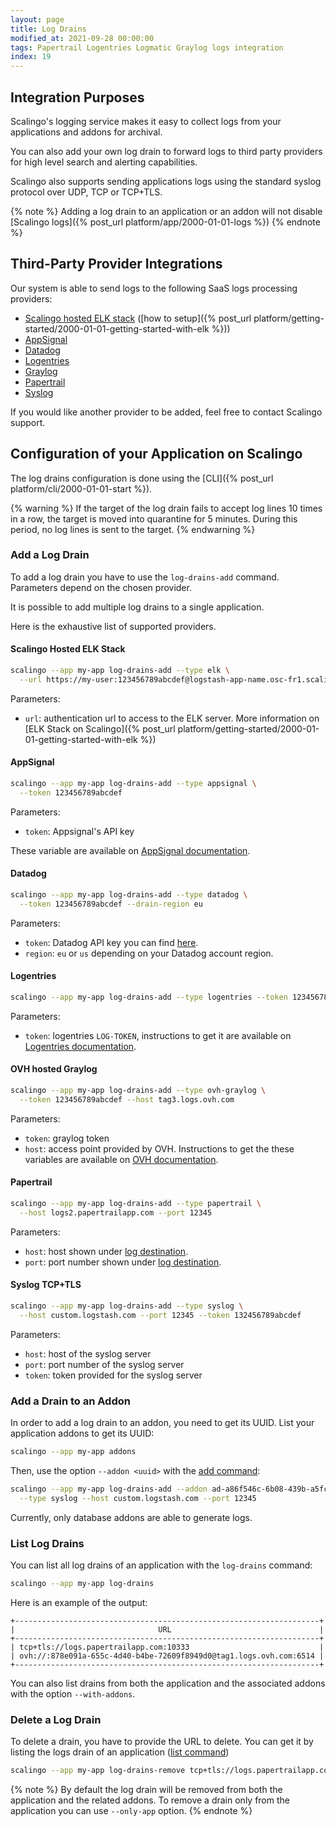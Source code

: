 ```yaml
---
layout: page
title: Log Drains
modified_at: 2021-09-28 00:00:00
tags: Papertrail Logentries Logmatic Graylog logs integration
index: 19
---
```


## Integration Purposes

Scalingo's logging service makes it easy to collect logs from your applications and addons for archival.

You can also add your own log drain to forward logs to third party providers for high level search and alerting capabilities.

Scalingo also supports sending applications logs using the standard syslog protocol over UDP, TCP or TCP+TLS.

{% note %}
Adding a log drain to an application or an addon will not disable
[Scalingo logs]({% post_url platform/app/2000-01-01-logs %})
{% endnote %}

## Third-Party Provider Integrations

Our system is able to send logs to the following SaaS logs processing providers:

* [Scalingo hosted ELK stack](#scalingo-hosted-elk-stack)
([how to setup]({% post_url platform/getting-started/2000-01-01-getting-started-with-elk %}))
* [AppSignal](#appsignal)
* [Datadog](#datadog)
* [Logentries](#logentries)
* [Graylog](#ovh-hosted-graylog)
* [Papertrail](#papertrail)
* [Syslog](#syslog-tcptls)

If you would like another provider to be added, feel free to contact Scalingo
support.

## Configuration of your Application on Scalingo

The log drains configuration is done using the [CLI]({% post_url platform/cli/2000-01-01-start %}).

{% warning %}
If the target of the log drain fails to accept log lines 10 times in a row, the target is moved into quarantine for 5 minutes. During this period, no log lines is sent to the target.
{% endwarning %}

### Add a Log Drain

To add a log drain you have to use the `log-drains-add`
command. Parameters depend on the chosen provider.

It is possible to add multiple log drains to a single application.

Here is the exhaustive list of supported providers.

#### Scalingo Hosted ELK Stack

```bash
scalingo --app my-app log-drains-add --type elk \
  --url https://my-user:123456789abcdef@logstash-app-name.osc-fr1.scalingo.io
```
Parameters:
* `url`: authentication url to access to the ELK server.
More information on [ELK Stack on
Scalingo]({% post_url platform/getting-started/2000-01-01-getting-started-with-elk %})

#### AppSignal
```bash
scalingo --app my-app log-drains-add --type appsignal \
  --token 123456789abcdef
```
Parameters:
* `token`: Appsignal's API key

These variable are available on 
[AppSignal documentation](https://docs.appsignal.com/logging/configuration.html).

#### Datadog
```bash
scalingo --app my-app log-drains-add --type datadog \
  --token 123456789abcdef --drain-region eu
```
Parameters:
* `token`: Datadog API key you can find
[here](https://app.datadoghq.com/account/settings#api).
* `region`: `eu` or `us` depending on your Datadog account region.


#### Logentries

```bash
scalingo --app my-app log-drains-add --type logentries --token 123456789abcdef
```
Parameters:
* `token`: logentries `LOG-TOKEN`, instructions to get
it are available on [Logentries
documentation](https://docs.logentries.com/docs/http-post).

#### OVH hosted Graylog
```bash
scalingo --app my-app log-drains-add --type ovh-graylog \
  --token 123456789abcdef --host tag3.logs.ovh.com
```
Parameters:
* `token`: graylog token
* `host`: access point provided by OVH. Instructions to get the these variables
are available on [OVH
documentation](https://docs.ovh.com/fr/logs-data-platform/quick-start/).

#### Papertrail
```bash
scalingo --app my-app log-drains-add --type papertrail \
  --host logs2.papertrailapp.com --port 12345
```
Parameters:
* `host`: host shown under [log
destination](https://papertrailapp.com/account/destinations).
* `port`: port number shown under [log
destination](https://papertrailapp.com/account/destinations).


#### Syslog TCP+TLS
```bash
scalingo --app my-app log-drains-add --type syslog \
  --host custom.logstash.com --port 12345 --token 132456789abcdef
```

Parameters:
* `host`: host of the syslog server
* `port`: port number of the syslog server
* `token`: token provided for the syslog server

### Add a Drain to an Addon

In order to add a log drain to an addon, you need to get its UUID. List your
application addons to get its UUID:
```bash
scalingo --app my-app addons
```

Then, use the option `--addon <uuid>` with the [add command](#add-a-log-drain):
```bash
scalingo --app my-app log-drains-add --addon ad-a86f546c-6b08-439b-a5fc-6f16ddc9083e \
  --type syslog --host custom.logstash.com --port 12345
```

Currently, only database addons are able to generate logs.

### List Log Drains

You can list all log drains of an application with the `log-drains` command:
```bash
scalingo --app my-app log-drains
```

Here is an example of the output:
```
+--------------------------------------------------------------------+
|                                URL                                 |
+--------------------------------------------------------------------+
| tcp+tls://logs.papertrailapp.com:10333                             |
| ovh://:878e091a-655c-4d40-b4be-72609f8949d0@tag1.logs.ovh.com:6514 |
+--------------------------------------------------------------------+
```

You can also list drains from both the application and the associated addons
with the option `--with-addons`.

### Delete a Log Drain

To delete a drain, you have to provide the URL to delete.
You can get it by listing the logs drain of an application ([list
command](#list-log-drains))
```bash
scalingo --app my-app log-drains-remove tcp+tls://logs.papertrailapp.com:10333
```

{% note %}
By default the log drain will be removed from both the application and the
related addons. To remove a drain only from the application you can use
`--only-app` option.
{% endnote %}
